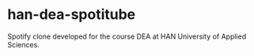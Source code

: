 # han-dea-spotitube
Spotify clone developed for the course DEA at HAN University of Applied Sciences.

